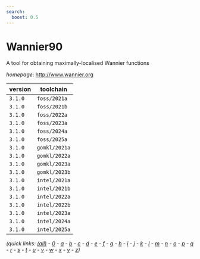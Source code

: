 ```yaml
---
search:
  boost: 0.5
---
```

# Wannier90

A tool for obtaining maximally-localised Wannier functions

*homepage*: <http://www.wannier.org>

version | toolchain
--------|----------
``3.1.0`` | ``foss/2021a``
``3.1.0`` | ``foss/2021b``
``3.1.0`` | ``foss/2022a``
``3.1.0`` | ``foss/2023a``
``3.1.0`` | ``foss/2024a``
``3.1.0`` | ``foss/2025a``
``3.1.0`` | ``gomkl/2021a``
``3.1.0`` | ``gomkl/2022a``
``3.1.0`` | ``gomkl/2023a``
``3.1.0`` | ``gomkl/2023b``
``3.1.0`` | ``intel/2021a``
``3.1.0`` | ``intel/2021b``
``3.1.0`` | ``intel/2022a``
``3.1.0`` | ``intel/2022b``
``3.1.0`` | ``intel/2023a``
``3.1.0`` | ``intel/2024a``
``3.1.0`` | ``intel/2025a``


*(quick links: [(all)](../index.md) - [0](../0/index.md) - [a](../a/index.md) - [b](../b/index.md) - [c](../c/index.md) - [d](../d/index.md) - [e](../e/index.md) - [f](../f/index.md) - [g](../g/index.md) - [h](../h/index.md) - [i](../i/index.md) - [j](../j/index.md) - [k](../k/index.md) - [l](../l/index.md) - [m](../m/index.md) - [n](../n/index.md) - [o](../o/index.md) - [p](../p/index.md) - [q](../q/index.md) - [r](../r/index.md) - [s](../s/index.md) - [t](../t/index.md) - [u](../u/index.md) - [v](../v/index.md) - [w](../w/index.md) - [x](../x/index.md) - [y](../y/index.md) - [z](../z/index.md))*

